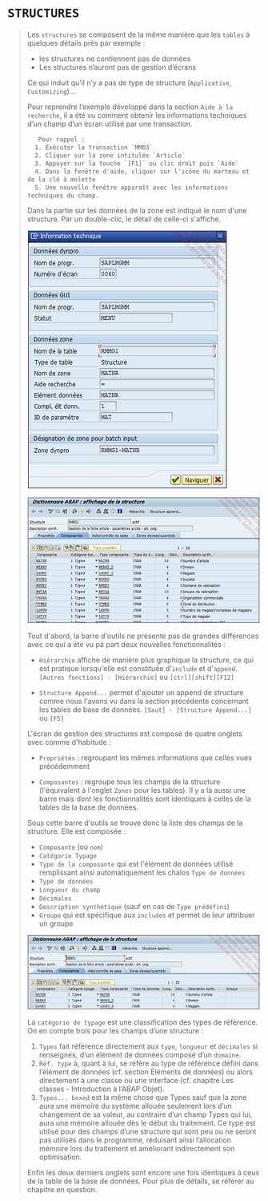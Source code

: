 # **`STRUCTURES`**

> Les `structures` se composent de la même manière que les `tables` à quelques détails près par exemple :
>
> - les structures ne contiennent pas de données
> - Les structures n’auront pas de gestion d’écrans
>
> Ce qui induit qu’il n’y a pas de type de structure (`Applicative`, `Customizing`)...
>
> Pour reprendre l’exemple développé dans la section `Aide à la recherche`, il a été vu comment obtenir les informations techniques d’un champ d’un écran utilisé par une transaction.
>
>        Pour rappel :
>       1. Exécuter la transaction `MM03`
>       2. Cliquer sur la zone intitulée `Article`
>       3. Appuyer sur la touche `[F1]` ou clic droit puis `Aide`
>       4. Dans la fenêtre d'aide, cliquer sur l'icône du marteau et de la clé à molette
>       5. Une nouvelle fenêtre apparaît avec les informations techniques du champ.
>
> Dans la partie sur les données de la zone est indiqué le nom d'une structure. Par un double-clic, le détail de celle-ci s'affiche.
>
> ![](../00_Ressources/06_11_01.png)
>
> ![](../00_Ressources/06_11_02.png)
>
> Tout d'abord, la barre d'outils ne présente pas de grandes différences avec ce qui a été vu pà part deux nouvelles fonctionnalités :
>
> - `Hiérarchie` affiche de manière plus graphique la structure, ce qui est pratique lorsqu'elle est constituée d'`include` et d'`append`. `[Autres fonctions] - [Hiérarchie]` ou `[ctrl][shift][F12]`
>
> - `Structure Append...` permet d'ajouter un append de structure comme nous l'avons vu dans la section précédente concernant les tables de base de données. `[Saut] - [Structure Append...]` ou `[F5]`
>
> L'écran de gestion des structures est composé de quatre onglets avec comme d'habitude :
>
> - `Propriétés` : regroupant les mêmes informations que celles vues précédemment
>
> - `Composantes` : regroupe tous les champs de la structure (l'équivalent à l'onglet `Zones` pour les tables). Il y a là aussi une barre mais dont les fonctionnalités sont identiques à celles de la tables de la base de données.
>
> Sous cette barre d'outils se trouve donc la liste des champs de la structure. Elle est composée :
>
> - `Composante` (ou `nom`)
> - `Catégorie Typage`
> - `Type de la composante` qui est l'élément de données utilisé remplissant ainsi automatiquement les chalos `Type de données`
> - `Type de données`
> - `Longueur du champ`
> - `Décimales`
> - `Description synthétique` (sauf en cas de `Type prédéfini`)
> - `Groupe` qui est spécifique aux `includes` et permet de leur attribuer un groupe
>
> ![](../00_Ressources/06_11_03.png)
>
> La `catégorie de typage` est une classification des types de référence. On en compte trois pour les champs d’une structure :
>
> 1. `Types` fait référence directement aux `type`, `longueur` et `décimales` si renseignés, d’un élément de données composé d’un `domaine`.
> 2. `Réf. type` à, quant à lui, se réfère au type de référence défini dans l’élément de données (cf. section Éléments de données) ou alors directement à une classe ou une interface (cf. chapitre Les classes - Introduction à l’ABAP Objet).
> 3. `Types... boxed` est la même chose que Types sauf que la zone aura une mémoire du système allouée seulement lors d’un changement de sa valeur, au contraire d’un champ Types qui lui, aura une mémoire allouée dès le début du traitement. Ce type est utilisé pour des champs d’une structure qui sont peu ou ne seront pas utilisés dans le programme, réduisant ainsi l’allocation mémoire lors du traitement et améliorant indirectement son optimisation.
>
> Enfin les deux derniers onglets sont encore une fois identiques à ceux de la table de la base de données. Pour plus de détails, se référer au chapitre en question.
